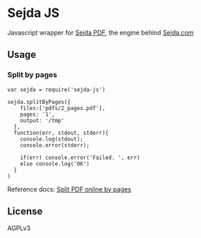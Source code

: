 # Sejda JS

Javascript wrapper for [Sejda PDF](https://github.com/torakiki/sejda), the engine behind [Sejda.com](http://www.sejda.com)  

## Usage

### Split by pages

```
var sejda = require('sejda-js')

sejda.splitByPages({
    files:['pdfs/2_pages.pdf'],
    pages: '1',
    output: '/tmp'
  },
  function(err, stdout, stderr){
    console.log(stdout);
    console.error(stderr);

    if(err) console.error('Failed. ', err)
    else console.log('OK')
  }
)
```

Reference docs: [Split PDF online by pages](http://www.sejda.com/split-by-pages)

## License

AGPLv3




